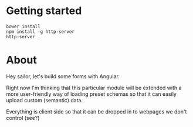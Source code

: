 # Getting started

```
bower install
npm install -g http-server
http-server .
```

# About

Hey sailor, let's build some forms with Angular.

Right now I'm thinking that this particular module will be extended with a more user-friendly
way of loading preset schemas so that it can easily upload custom (semantic) data.

Everything is client side so that it can be dropped in to webpages we don't control (see?)
